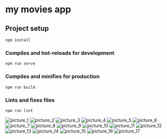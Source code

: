 # my movies app

## Project setup
```
npm install
```

### Compiles and hot-reloads for development
```
npm run serve
```

### Compiles and minifies for production
```
npm run build
```

### Lints and fixes files
```
npm run lint
```












![picture_1](https://user-images.githubusercontent.com/90575221/158251127-0bfe6b65-a1dc-47dc-aaa9-5af9f75fdfd5.png)
![picture_2](https://user-images.githubusercontent.com/90575221/158251653-c9cbadd6-4671-43b6-9542-cd0648bd3f13.png)
![picture_3](https://user-images.githubusercontent.com/90575221/158251730-2a3b8636-88e4-4120-b88c-a736cfe325b6.png)
![picture_4](https://user-images.githubusercontent.com/90575221/158251733-cba530a5-6abf-427b-8102-3c0df2b9f13c.png)
![picture_5](https://user-images.githubusercontent.com/90575221/158251740-233b8a56-eaa3-47fb-adfc-8625c7531e45.png)
![picture_6](https://user-images.githubusercontent.com/90575221/158251744-bae9a3d2-c41b-4cac-9e90-6e126c0f6ee8.png)
![picture_7](https://user-images.githubusercontent.com/90575221/158251751-d18bc73d-eae5-4998-bc99-dfb2f3d1e112.png)
![picture_8](https://user-images.githubusercontent.com/90575221/158251810-6d48dfac-fc18-40b5-bd2a-ab8984538f72.png)
![picture_9](https://user-images.githubusercontent.com/90575221/158251853-00e368f5-1ba7-419e-8d1e-58d0463a1c56.png)
![picture_10](https://user-images.githubusercontent.com/90575221/158251865-c11db1e4-2584-404f-a1ed-93bfb38357fb.png)
![picture_11](https://user-images.githubusercontent.com/90575221/158251877-2d0087e4-a6fe-4ca2-8672-a6a95393fcfc.png)
![picture_12](https://user-images.githubusercontent.com/90575221/158251886-4becb897-56e8-4b22-8f5b-c6ac7d0226d8.png)
![picture_13](https://user-images.githubusercontent.com/90575221/158251906-36354f19-0fbb-4140-8792-8c023f457408.png)
![picture_14](https://user-images.githubusercontent.com/90575221/158251919-2caa8421-2db2-4c7b-937d-4b48ea0401d4.png)
![picture_15](https://user-images.githubusercontent.com/90575221/158252030-41a8b66f-06b2-4420-8730-3d9ad2e69cd1.png)
![picture_16](https://user-images.githubusercontent.com/90575221/158252041-d93d04e1-6f34-49d1-9410-12f927ec71ed.png)
![picture_17](https://user-images.githubusercontent.com/90575221/158252052-42b298ee-bf37-4a07-b6c9-af46709f3584.png)
